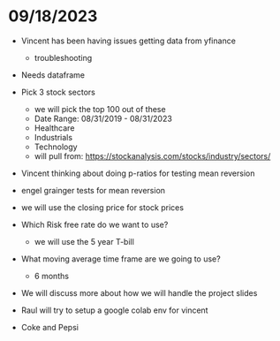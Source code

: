 # 09/18/2023

- Vincent has been having issues getting data from yfinance
  - troubleshooting
- Needs dataframe

- Pick 3 stock sectors

  - we will pick the top 100 out of these
  - Date Range: 08/31/2019 - 08/31/2023
  - Healthcare
  - Industrials
  - Technology
  - will pull from: https://stockanalysis.com/stocks/industry/sectors/

- Vincent thinking about doing p-ratios for testing mean reversion
- engel grainger tests for mean reversion

- we will use the closing price for stock prices
- Which Risk free rate do we want to use?
  - we will use the 5 year T-bill
- What moving average time frame are we going to use?
  - 6 months
- We will discuss more about how we will handle the project slides
- Raul will try to setup a google colab env for vincent
- Coke and Pepsi
